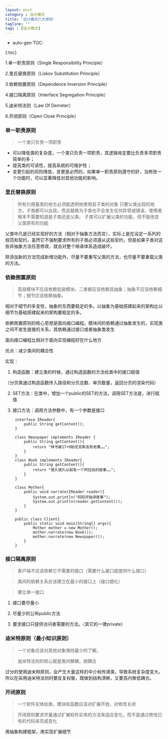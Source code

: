 ```yaml
---
layout: post
category : 设计模式
title: '设计模式六大原则'
tagline: ""
tags : [设计模式]
---
```


* auto-gen TOC:

{:toc}

1.单一职责原则（Single Responsibility Principle）

2.里氏替换原则（Liskov Substitution Principle）

3.依赖倒置原则（Dependence Inversion Principle）

4.接口隔离原则（Interface Segregation Principle）

5.迪米特法则（Law Of Demeter）

6.开闭原则（Open Close Principle）

<!--break-->

### 单一职责原则

> 一个类只负责一项职责

- 可以降低类的复杂度，一个类只负责一项职责，其逻辑肯定要比负责多项职责简单的多；
- 提高类的可读性，提高系统的可维护性；
- 变更引起的风险降低，变更是必然的，如果单一职责原则遵守的好，当修改一个功能时，可以显著降低对其他功能的影响。

### 里氏替换原则

> 所有引用基类的地方必须能透明地使用其子类的对象
> 只要父类出现的地方，子类都可以出现。而且替换为子类也不会发生任何异常或错误，使用者根本不需要知道是子类还是父类。
> 子类可以扩展父类的功能，但不能改变父类原有的功能

父类中凡是已经实现好的方法（相对于抽象方法而言），实际上是在设定一系列的规范和契约，虽然它不强制要求所有的子类必须遵从这些契约，但是如果子类对这些非抽象方法任意修改，就会对整个继承体系造成破坏。

除添加新的方法完成新增功能外，尽量不要重写父类的方法，也尽量不要重载父类的方法。

### 依赖倒置原则

> 高层模块不应该依赖低层模块，二者都应该依赖其抽象；抽象不应该依赖细节；细节应该依赖抽象。

相对于细节的多变性，抽象的东西要稳定的多。以抽象为基础搭建起来的架构比以细节为基础搭建起来的架构要稳定的多。

依赖倒置原则的核心思想是面向接口编程。模块间的依赖通过抽象发生的，实现类之间不发生直接的关系，其依赖通过接口或者抽象类发生

面向接口编程比相对于面向实现编程好在什么地方

优点：减少类间的耦合性

实现：

1. 构造函数：建立类的时候，通过构造函数的方法给类中的接口赋值

（分页类通过构造函数传入路径和分页总数、单页数量，返回分页的渲染代码）

2. SET方法：在类中，增加一个public的SET的方法，调用SET方法是，进行赋值

3. 接口方法：调用方法参数中，有一个参数是接口


        interface IReader{  
            public String getContent();  
        }

        class Newspaper implements IReader {  
            public String getContent(){  
                return "林书豪17+9助尼克斯击败老鹰……";  
            }  
        }  
        class Book implements IReader{  
            public String getContent(){  
                return "很久很久以前有一个阿拉伯的故事……";  
            }  
        }  
          
        class Mother{  
            public void narrate(IReader reader){  
                System.out.println("妈妈开始讲故事");  
                System.out.println(reader.getContent());  
            }  
        }  
          
        public class Client{  
            public static void main(String[] args){  
                Mother mother = new Mother();  
                mother.narrate(new Book());  
                mother.narrate(new Newspaper());  
            }  
        } 


### 接口隔离原则

> 客户端不应该依赖它不需要的接口（需要什么接口就提供什么接口）

> 类间的依赖关系应该建立在最小的接口上（接口细化）

> 建立单一接口

1. 接口要尽量小

2. 尽量少的公布public方法

3. 要求接口只提供访问者需要的方法。（其它的一律private）

### 迪米特原则（最小知识原则）

> 一个对象应该对其他对象保持最少的了解。

> 迪米特法则的核心就是类间解耦，弱耦合

过分的使用迪米特原则，会产生大量这样的中介和传递类，导致系统复杂度变大。所以在采用迪米特法则时要反复权衡，既做到结构清晰，又要高内聚低耦合。

### 开闭原则

> 一个软件实体如类，模块和函数应该对扩展开放，对修改关闭

> 开闭原则要求尽量通过扩展软件实体的方法来适应变化，而不是通过修改已有的代码来完成变化

用抽象构建框架，用实现扩展细节